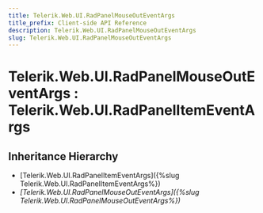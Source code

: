 ```yaml
---
title: Telerik.Web.UI.RadPanelMouseOutEventArgs
title_prefix: Client-side API Reference
description: Telerik.Web.UI.RadPanelMouseOutEventArgs
slug: Telerik.Web.UI.RadPanelMouseOutEventArgs
---
```


# Telerik.Web.UI.RadPanelMouseOutEventArgs : Telerik.Web.UI.RadPanelItemEventArgs

## Inheritance Hierarchy

* [Telerik.Web.UI.RadPanelItemEventArgs]({%slug Telerik.Web.UI.RadPanelItemEventArgs%})
* *[Telerik.Web.UI.RadPanelMouseOutEventArgs]({%slug Telerik.Web.UI.RadPanelMouseOutEventArgs%})*

